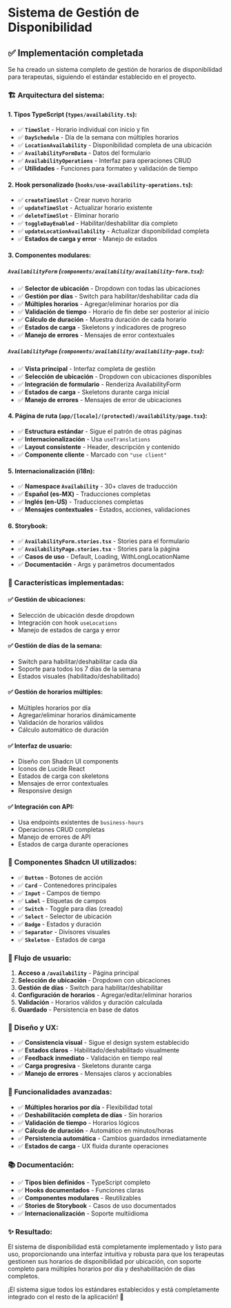 # Sistema de Gestión de Disponibilidad

## ✅ **Implementación completada**

Se ha creado un sistema completo de gestión de horarios de disponibilidad para terapeutas, siguiendo el estándar establecido en el proyecto.

### **🏗️ Arquitectura del sistema:**

#### **1. Tipos TypeScript (`types/availability.ts`):**

- ✅ **`TimeSlot`** - Horario individual con inicio y fin
- ✅ **`DaySchedule`** - Día de la semana con múltiples horarios
- ✅ **`LocationAvailability`** - Disponibilidad completa de una ubicación
- ✅ **`AvailabilityFormData`** - Datos del formulario
- ✅ **`AvailabilityOperations`** - Interfaz para operaciones CRUD
- ✅ **Utilidades** - Funciones para formateo y validación de tiempo

#### **2. Hook personalizado (`hooks/use-availability-operations.ts`):**

- ✅ **`createTimeSlot`** - Crear nuevo horario
- ✅ **`updateTimeSlot`** - Actualizar horario existente
- ✅ **`deleteTimeSlot`** - Eliminar horario
- ✅ **`toggleDayEnabled`** - Habilitar/deshabilitar día completo
- ✅ **`updateLocationAvailability`** - Actualizar disponibilidad completa
- ✅ **Estados de carga y error** - Manejo de estados

#### **3. Componentes modulares:**

##### **`AvailabilityForm`** (`components/availability/availability-form.tsx`):

- ✅ **Selector de ubicación** - Dropdown con todas las ubicaciones
- ✅ **Gestión por días** - Switch para habilitar/deshabilitar cada día
- ✅ **Múltiples horarios** - Agregar/eliminar horarios por día
- ✅ **Validación de tiempo** - Horario de fin debe ser posterior al inicio
- ✅ **Cálculo de duración** - Muestra duración de cada horario
- ✅ **Estados de carga** - Skeletons y indicadores de progreso
- ✅ **Manejo de errores** - Mensajes de error contextuales

##### **`AvailabilityPage`** (`components/availability/availability-page.tsx`):

- ✅ **Vista principal** - Interfaz completa de gestión
- ✅ **Selección de ubicación** - Dropdown con ubicaciones disponibles
- ✅ **Integración de formulario** - Renderiza AvailabilityForm
- ✅ **Estados de carga** - Skeletons durante carga inicial
- ✅ **Manejo de errores** - Mensajes de error de ubicaciones

#### **4. Página de ruta (`app/[locale]/(protected)/availability/page.tsx`):**

- ✅ **Estructura estándar** - Sigue el patrón de otras páginas
- ✅ **Internacionalización** - Usa `useTranslations`
- ✅ **Layout consistente** - Header, descripción y contenido
- ✅ **Componente cliente** - Marcado con `"use client"`

#### **5. Internacionalización (i18n):**

- ✅ **Namespace `Availability`** - 30+ claves de traducción
- ✅ **Español (es-MX)** - Traducciones completas
- ✅ **Inglés (en-US)** - Traducciones completas
- ✅ **Mensajes contextuales** - Estados, acciones, validaciones

#### **6. Storybook:**

- ✅ **`AvailabilityForm.stories.tsx`** - Stories para el formulario
- ✅ **`AvailabilityPage.stories.tsx`** - Stories para la página
- ✅ **Casos de uso** - Default, Loading, WithLongLocationName
- ✅ **Documentación** - Args y parámetros documentados

### **🎯 Características implementadas:**

#### **✅ Gestión de ubicaciones:**

- Selección de ubicación desde dropdown
- Integración con hook `useLocations`
- Manejo de estados de carga y error

#### **✅ Gestión de días de la semana:**

- Switch para habilitar/deshabilitar cada día
- Soporte para todos los 7 días de la semana
- Estados visuales (habilitado/deshabilitado)

#### **✅ Gestión de horarios múltiples:**

- Múltiples horarios por día
- Agregar/eliminar horarios dinámicamente
- Validación de horarios válidos
- Cálculo automático de duración

#### **✅ Interfaz de usuario:**

- Diseño con Shadcn UI components
- Iconos de Lucide React
- Estados de carga con skeletons
- Mensajes de error contextuales
- Responsive design

#### **✅ Integración con API:**

- Usa endpoints existentes de `business-hours`
- Operaciones CRUD completas
- Manejo de errores de API
- Estados de carga durante operaciones

### **🔧 Componentes Shadcn UI utilizados:**

- ✅ **`Button`** - Botones de acción
- ✅ **`Card`** - Contenedores principales
- ✅ **`Input`** - Campos de tiempo
- ✅ **`Label`** - Etiquetas de campos
- ✅ **`Switch`** - Toggle para días (creado)
- ✅ **`Select`** - Selector de ubicación
- ✅ **`Badge`** - Estados y duración
- ✅ **`Separator`** - Divisores visuales
- ✅ **`Skeleton`** - Estados de carga

### **📱 Flujo de usuario:**

1. **Acceso a `/availability`** - Página principal
2. **Selección de ubicación** - Dropdown con ubicaciones
3. **Gestión de días** - Switch para habilitar/deshabilitar
4. **Configuración de horarios** - Agregar/editar/eliminar horarios
5. **Validación** - Horarios válidos y duración calculada
6. **Guardado** - Persistencia en base de datos

### **🎨 Diseño y UX:**

- ✅ **Consistencia visual** - Sigue el design system establecido
- ✅ **Estados claros** - Habilitado/deshabilitado visualmente
- ✅ **Feedback inmediato** - Validación en tiempo real
- ✅ **Carga progresiva** - Skeletons durante carga
- ✅ **Manejo de errores** - Mensajes claros y accionables

### **🚀 Funcionalidades avanzadas:**

- ✅ **Múltiples horarios por día** - Flexibilidad total
- ✅ **Deshabilitación completa de días** - Sin horarios
- ✅ **Validación de tiempo** - Horarios lógicos
- ✅ **Cálculo de duración** - Automático en minutos/horas
- ✅ **Persistencia automática** - Cambios guardados inmediatamente
- ✅ **Estados de carga** - UX fluida durante operaciones

### **📚 Documentación:**

- ✅ **Tipos bien definidos** - TypeScript completo
- ✅ **Hooks documentados** - Funciones claras
- ✅ **Componentes modulares** - Reutilizables
- ✅ **Stories de Storybook** - Casos de uso documentados
- ✅ **Internacionalización** - Soporte multiidioma

### **✨ Resultado:**

El sistema de disponibilidad está completamente implementado y listo para uso, proporcionando una interfaz intuitiva y robusta para que los terapeutas gestionen sus horarios de disponibilidad por ubicación, con soporte completo para múltiples horarios por día y deshabilitación de días completos.

¡El sistema sigue todos los estándares establecidos y está completamente integrado con el resto de la aplicación! 🎉
